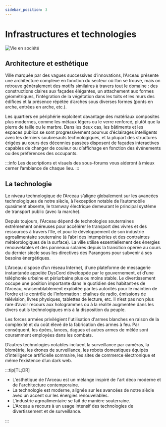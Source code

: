 ```yaml
---
sidebar_position: 3
---
```


# Infrastructures et technologies

![Vie en société](/img/univers/societe.png)

## Architecture et esthétique

Ville marquée par des vagues successives d’innovations, l’Arceau présente une architecture complexe en fonction du secteur où l’on se trouve, mais on retrouve généralement des motifs similaires à travers tout le domaine : des constructions claires aux façades élégantes, un attachement aux formes géométriques, l’intégration de la végétation dans les toits et les murs des édifices et la présence répétée d’arches sous diverses formes (ponts en arche, entrées en arche, etc.).

Les quartiers en périphérie exploitent davantage des matériaux composites plus modernes, comme les métaux légers ou le verre renforcé, plutôt que la pierre de taille ou le marbre. Dans les deux cas, les bâtiments et les espaces publics se sont progressivement pourvus d’éclairages intelligents avec les derniers soubresauts technologiques, et la plupart des structures érigées au cours des décennies passées disposent de façades interactives capables de changer de couleur ou d’affichage en fonction des événements ou des préférences des occupants.

:::info
Les descriptions et visuels des sous-forums vous aideront à mieux cerner l’ambiance de chaque lieu.
:::

## La technologie

Le niveau technologique de l’Arceau s’aligne globalement sur les avancées technologiques de notre siècle, à l’exception notable de l’automobile quasiment absente, le tramway électrique demeurant le principal système de transport public (avec la marche). 

Depuis toujours, l'Arceau dépend de technologies souterraines extrêmement onéreuses pour accélérer le transport des vivres et des ressources à travers l’île, et pour le développement de son industrie agroalimentaire souterraine (à l’abri des intempéries et des contraintes météorologiques de la surface). La ville utilise essentiellement des énergies renouvelables et des panneaux solaires depuis la transition opérée au cours du dernier siècle sous les directives des Parangons pour subvenir à ses besoins énergétiques.

L’Arceau dispose d’un réseau Internet, d’une plateforme de messagerie instantanée appelée DysCord développée par le gouvernement, et d’une téléphonie urbaine et périurbaine plus ou moins stable. Le divertissement occupe une position importante dans le quotidien des habitant·es de l’Arceau, vraisemblablement exploitée par les autorités pour le maintien de l’ordre et le contrôle de l’information : chaînes de radio, émissions de télévision, livres physiques, tablettes de lecture, etc. Il n’est pas non plus rare d’avoir recours aux hologrammes ou à la réalité augmentée dans les divers outils technologiques mis à la disposition du peuple.

Les forces armées privilégient l'utilisation d'armes blanches en raison de la complexité et du coût élevé de la fabrication des armes à feu. Par conséquent, les épées, lances, dagues et autres armes de mêlée sont couramment employées dans les combats.

D’autres technologies notables incluent la surveillance par caméras, la biométrie, les drones de surveillance, les robots domestiques équipés d’intelligence artificielle sommaire, les sites de commerce électronique et même l’existence d’un dark web.

:::tip[TL;DR]

- L'esthétique de l'Arceau est un mélange inspiré de l'art déco moderne et de l'architecture contemporaine.
- La technologie est moderne, alignée sur les avancées de notre siècle avec un accent sur les énergies renouvelables.
- L'industrie agroalimentaire se fait de manière souterraine.
- L'Arceau a recours à un usage intensif des technologies de divertissement et de surveillance.

:::